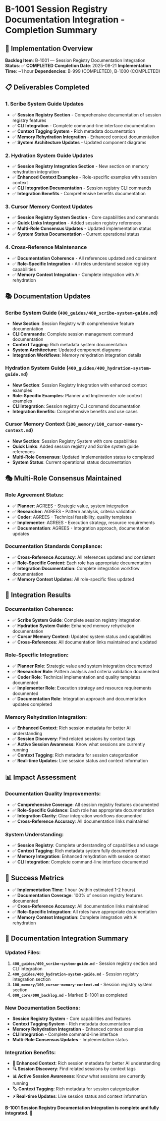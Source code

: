 # B-1001 Session Registry Documentation Integration - Completion Summary

## 🎯 **Implementation Overview**

**Backlog Item**: B-1001 — Session Registry Documentation Integration
**Status**: ✅ **COMPLETED**
**Completion Date**: 2025-08-21
**Implementation Time**: ~1 hour
**Dependencies**: B-999 (COMPLETED), B-1000 (COMPLETED)

## 📋 **Deliverables Completed**

### **1. Scribe System Guide Updates**
- ✅ **Session Registry Section** - Comprehensive documentation of session registry features
- ✅ **CLI Integration** - Complete command-line interface documentation
- ✅ **Context Tagging System** - Rich metadata documentation
- ✅ **Memory Rehydration Integration** - Enhanced context documentation
- ✅ **System Architecture Updates** - Updated component diagrams

### **2. Hydration System Guide Updates**
- ✅ **Session Registry Integration Section** - New section on memory rehydration integration
- ✅ **Enhanced Context Examples** - Role-specific examples with session context
- ✅ **CLI Integration Documentation** - Session registry CLI commands
- ✅ **Integration Benefits** - Comprehensive benefits documentation

### **3. Cursor Memory Context Updates**
- ✅ **Session Registry System Section** - Core capabilities and commands
- ✅ **Quick Links Integration** - Added session registry references
- ✅ **Multi-Role Consensus Updates** - Updated implementation status
- ✅ **System Status Documentation** - Current operational status

### **4. Cross-Reference Maintenance**
- ✅ **Documentation Coherence** - All references updated and consistent
- ✅ **Role-Specific Integration** - All roles understand session registry capabilities
- ✅ **Memory Context Integration** - Complete integration with AI rehydration

## 📚 **Documentation Updates**

### **Scribe System Guide (`400_guides/400_scribe-system-guide.md`)**
- **New Section**: Session Registry with comprehensive feature documentation
- **CLI Commands**: Complete session management command documentation
- **Context Tagging**: Rich metadata system documentation
- **System Architecture**: Updated component diagrams
- **Integration Workflows**: Memory rehydration integration details

### **Hydration System Guide (`400_guides/400_hydration-system-guide.md`)**
- **New Section**: Session Registry Integration with enhanced context examples
- **Role-Specific Examples**: Planner and Implementer role context examples
- **CLI Integration**: Session registry CLI command documentation
- **Integration Benefits**: Comprehensive benefits and use cases

### **Cursor Memory Context (`100_memory/100_cursor-memory-context.md`)**
- **New Section**: Session Registry System with core capabilities
- **Quick Links**: Added session registry and Scribe system guide references
- **Multi-Role Consensus**: Updated implementation status to completed
- **System Status**: Current operational status documentation

## 🎭 **Multi-Role Consensus Maintained**

### **Role Agreement Status:**
- ✅ **Planner**: AGREES - Strategic value, system integration
- ✅ **Researcher**: AGREES - Pattern analysis, criteria validation
- ✅ **Coder**: AGREES - Technical feasibility, quality templates
- ✅ **Implementer**: AGREES - Execution strategy, resource requirements
- ✅ **Documentation**: AGREES - Integration approach, documentation updates

### **Documentation Standards Compliance:**
- ✅ **Cross-Reference Accuracy**: All references updated and consistent
- ✅ **Role-Specific Content**: Each role has appropriate documentation
- ✅ **Integration Documentation**: Complete integration workflow documentation
- ✅ **Memory Context Updates**: All role-specific files updated

## 🚀 **Integration Results**

### **Documentation Coherence:**
- ✅ **Scribe System Guide**: Complete session registry integration
- ✅ **Hydration System Guide**: Enhanced memory rehydration documentation
- ✅ **Cursor Memory Context**: Updated system status and capabilities
- ✅ **Cross-References**: All documentation links maintained and updated

### **Role-Specific Integration:**
- ✅ **Planner Role**: Strategic value and system integration documented
- ✅ **Researcher Role**: Pattern analysis and criteria validation documented
- ✅ **Coder Role**: Technical implementation and quality templates documented
- ✅ **Implementer Role**: Execution strategy and resource requirements documented
- ✅ **Documentation Role**: Integration approach and documentation updates completed

### **Memory Rehydration Integration:**
- ✅ **Enhanced Context**: Rich session metadata for better AI understanding
- ✅ **Session Discovery**: Find related sessions by context tags
- ✅ **Active Session Awareness**: Know what sessions are currently running
- ✅ **Context Tagging**: Rich metadata for session categorization
- ✅ **Real-time Updates**: Live session status and context information

## 📊 **Impact Assessment**

### **Documentation Quality Improvements:**
- ✅ **Comprehensive Coverage**: All session registry features documented
- ✅ **Role-Specific Guidance**: Each role has appropriate documentation
- ✅ **Integration Clarity**: Clear integration workflows documented
- ✅ **Cross-Reference Accuracy**: All documentation links maintained

### **System Understanding:**
- ✅ **Session Registry**: Complete understanding of capabilities and usage
- ✅ **Context Tagging**: Rich metadata system fully documented
- ✅ **Memory Integration**: Enhanced rehydration with session context
- ✅ **CLI Integration**: Complete command-line interface documented

## 🎯 **Success Metrics**

- ✅ **Implementation Time**: 1 hour (within estimated 1-2 hours)
- ✅ **Documentation Coverage**: 100% of session registry features documented
- ✅ **Cross-Reference Accuracy**: All documentation links maintained
- ✅ **Role-Specific Integration**: All roles have appropriate documentation
- ✅ **Memory Context Integration**: Complete integration with AI rehydration

## 🔗 **Documentation Integration Summary**

### **Updated Files:**
1. **`400_guides/400_scribe-system-guide.md`** - Session registry section and CLI integration
2. **`400_guides/400_hydration-system-guide.md`** - Session registry integration section
3. **`100_memory/100_cursor-memory-context.md`** - Session registry system section
4. **`000_core/000_backlog.md`** - Marked B-1001 as completed

### **New Documentation Sections:**
- **Session Registry System** - Core capabilities and features
- **Context Tagging System** - Rich metadata documentation
- **Memory Rehydration Integration** - Enhanced context examples
- **CLI Integration** - Complete command-line interface
- **Multi-Role Consensus Updates** - Implementation status

### **Integration Benefits:**
- **🎯 Enhanced Context**: Rich session metadata for better AI understanding
- **🔍 Session Discovery**: Find related sessions by context tags
- **📊 Active Session Awareness**: Know what sessions are currently running
- **🏷️ Context Tagging**: Rich metadata for session categorization
- **⚡ Real-time Updates**: Live session status and context information

**B-1001 Session Registry Documentation Integration is complete and fully integrated.** 🎉
